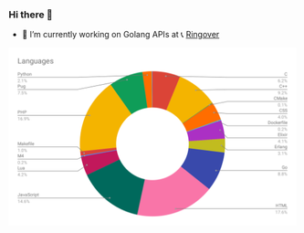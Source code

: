 ### Hi there 👋

- 🔭 I’m currently working on Golang APIs at 📞 [Ringover][1]

![Languages](https://github.com/Lajule/Lajule/blob/master/Languages.svg)

[1]: https://www.ringover.com/

<!--
**Lajule/Lajule** is a ✨ _special_ ✨ repository because its `README.md` (this file) appears on your GitHub profile.

Here are some ideas to get you started:

- 🔭 I’m currently working on ...
- 🌱 I’m currently learning ...
- 👯 I’m looking to collaborate on ...
- 🤔 I’m looking for help with ...
- 💬 Ask me about ...
- 📫 How to reach me: ...
- 😄 Pronouns: ...
- ⚡ Fun fact: ...
-->
